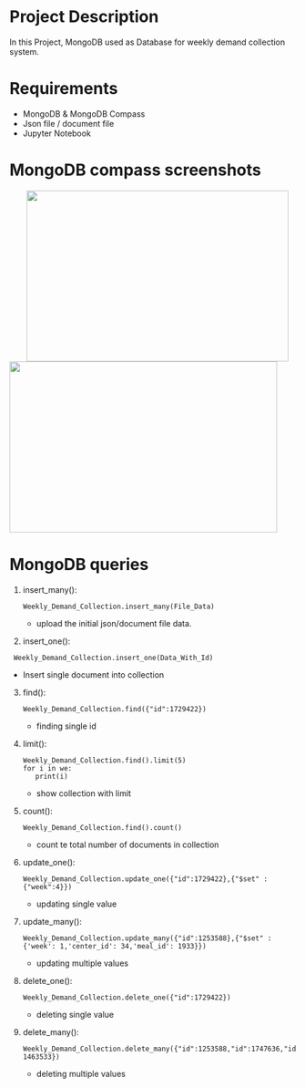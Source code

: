 # Project Description
In this Project, MongoDB used as Database for weekly demand collection system.

# Requirements
* MongoDB & MongoDB Compass
* Json file / document file
* Jupyter Notebook

# MongoDB compass screenshots
<p align="left">
  <img width="460" height="300" src="https://github.com/myusufuc/Project_0/blob/main/1%20(1).png" hspace="30">
  <img width="470" height="300" src="https://github.com/myusufuc/Project_0/blob/main/1%20(2).png" >
</p>

# MongoDB queries
1. insert_many():
   ```
   Weekly_Demand_Collection.insert_many(File_Data)
   ```
   * upload the initial json/document file data.

2. insert_one():
  ```
   Weekly_Demand_Collection.insert_one(Data_With_Id)
   ```
   * Insert single document into collection
   
3. find():
   ```
   Weekly_Demand_Collection.find({"id":1729422})
   ```
   * finding single id
   
4. limit():
   ```
   Weekly_Demand_Collection.find().limit(5)
   for i in we:
      print(i)
   ```
   * show collection with limit
4. count():
   ```
   Weekly_Demand_Collection.find().count()
   ```
   * count te total number of documents in collection

6. update_one():
   ```
   Weekly_Demand_Collection.update_one({"id":1729422},{"$set" : {"week":4}})
   ```
   * updating single value

7. update_many():
   ```
   Weekly_Demand_Collection.update_many({"id":1253588},{"$set" : {'week': 1,'center_id': 34,'meal_id': 1933}})
   ```
   * updating multiple values

8. delete_one():
   ```
   Weekly_Demand_Collection.delete_one({"id":1729422})
   ```
   * deleting single value

9. delete_many():
   ```
   Weekly_Demand_Collection.delete_many({"id":1253588,"id":1747636,"id":1535438,"id": 1463533})
   ```
   * deleting multiple values
